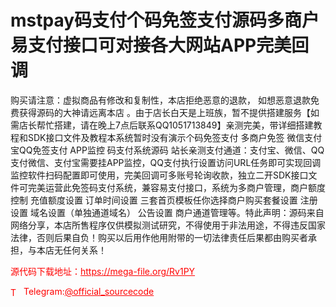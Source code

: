 # mstpay码支付个码免签支付源码多商户易支付接口可对接各大网站APP完美回调

购买请注意：虚拟商品有修改和复制性，本店拒绝恶意的退款， 如想恶意退款免费获得源码的大神请远离本店 。由于店长白天是上班族，暂不提供搭建服务【如需店长帮忙搭建，请在晚上7点后联系QQ1051713849】亲测完美，带详细搭建教程和SDK接口文件及教程本系统暂时没有演示个码免签支付 多商户免签 微信支付宝QQ免签支付 APP监控 码支付系统源码 站长亲测支付通道：支付宝、微信、QQ支付微信、支付宝需要挂APP监控，QQ支付执行设置访问URL任务即可实现回调监控软件扫码配置即可使用，完美回调可多账号轮询收款，独立二开SDK接口文件可完美运营此免签码支付系统，兼容易支付接口，系统为多商户管理，商户额度控制 充值额度设置 订单时间设置 三套首页模板任你选择商户购买套餐设置 注册设置 域名设置（单独通道域名） 公告设置 商户通道管理等。特此声明：源码来自网络分享，本店所售程序仅供模拟测试研究，不得使用于非法用途，不得违反国家法律，否则后果自负！购买以后用作他用附带的一切法律责任后果都由购买者承担，与本店无任何关系！<br>


<p style="color: red;">源代码下载地址：<a href="https://mega-file.org/Rv1PY" style="color: red;">https://mega-file.org/Rv1PY</a></p><p style="color: red;"><img src="https://cdn-icons-png.flaticon.com/512/2111/2111646.png" alt="Telegram Icon" style="width: 16px; vertical-align: middle; margin-right: 5px;">Telegram:<a href="https://t.me/official_sourcecode" style="color: red;">@official_sourcecode</a></p>